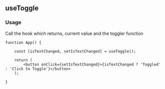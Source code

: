 ## useToggle

### Usage  

Call the hook which returns, current value and the toggler function

    function App() {
    
        const [isTextChanged, setIsTextChanged] = useToggle();
    
        return (
            <button onClick={setIsTextChanged}>{isTextChanged ? 'Toggled' : 'Click to Toggle'}</button>
        );

    }
